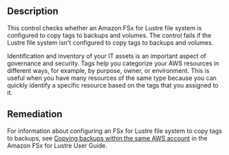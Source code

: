 ## Description

This control checks whether an Amazon FSx for Lustre file system is configured to copy tags to backups and volumes. The control fails if the Lustre file system isn't configured to copy tags to backups and volumes.

Identification and inventory of your IT assets is an important aspect of governance and security. Tags help you categorize your AWS resources in different ways, for example, by purpose, owner, or environment. This is useful when you have many resources of the same type because you can quickly identify a specific resource based on the tags that you assigned to it.

## Remediation

For information about configuring an FSx for Lustre file system to copy tags to backups, see [Copying backups within the same AWS account](https://docs.aws.amazon.com/fsx/latest/LustreGuide/copying-backups-same-account.html) in the Amazon FSx for Lustre User Guide.